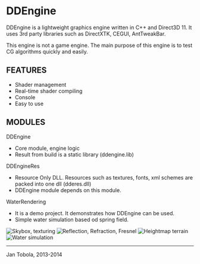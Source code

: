 DDEngine
========

DDEngine is a lightweight graphics engine written in C++ and Direct3D 11. It uses 3rd party libraries such as DirectXTK, CEGUI, AntTweakBar.

This engine is not a game engine. The main purpose of this engine is to test CG algorithms quickly and easily.

FEATURES
--------
- Shader management
- Real-time shader compiling
- Console
- Easy to use

MODULES
-------

DDEngine
- Core module, engine logic
- Result from build is a static library (ddengine.lib)

DDEngineRes
- Resource Only DLL. Resources such as textures, fonts, xml schemes are packed into one dll (dderes.dll)
- DDEngine module depends on this module.

WaterRendering
- It is a demo project. It demonstrates how DDEngine can be used.
- Simple water simulation based od spring field.

![Skybox, texturing](http://fii.cz/vbhhaepq)
![Reflection, Refraction, Fresnel](http://puu.sh/82fTs/85ce79c53f.jpg)
![Heightmap terrain](http://puu.sh/7J26M/01804c5434.jpg)
![Water simulation](http://puu.sh/7J1XQ/53a0da53e6.jpg)

---------------------
Jan Tobola, 2013-2014
